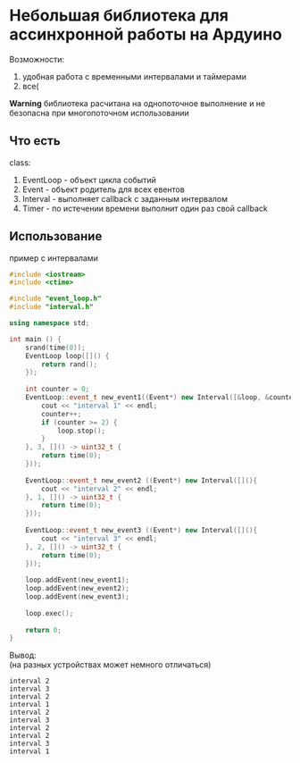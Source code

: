# Небольшая библиотека для ассинхронной работы на Ардуино 

Возможности:
1. удобная работа с временными интервалами и таймерами
2. все(

**Warning** библиотека расчитана на однопоточное выполнение и не безопасна при многопоточном использовании

## Что есть

class:
1. EventLoop - объект цикла событий
1. Event - объект родитель для всех евентов
1. Interval - выполняет callback с заданным интервалом 
1. Timer - по истечении времени выполнит один раз свой callback


## Использование

пример с интервалами

~~~c++
#include <iostream>
#include <ctime>

#include "event_loop.h"
#include "interval.h"

using namespace std;

int main () {
    srand(time(0));
    EventLoop loop([]() {
        return rand();
    });
    
    int counter = 0;
    EventLoop::event_t new_event1((Event*) new Interval([&loop, &counter](){
        cout << "interval 1" << endl;
        counter++;
        if (counter >= 2) {
            loop.stop();
        }
    }, 3, []() -> uint32_t {
        return time(0);
    }));
    
    EventLoop::event_t new_event2 ((Event*) new Interval([](){
        cout << "interval 2" << endl;
    }, 1, []() -> uint32_t {
        return time(0);
    }));
    
    EventLoop::event_t new_event3 ((Event*) new Interval([](){
        cout << "interval 3" << endl;
    }, 2, []() -> uint32_t {
        return time(0);
    }));
    
    loop.addEvent(new_event1);
    loop.addEvent(new_event2);
    loop.addEvent(new_event3);
    
    loop.exec();
    
    return 0;
}

~~~
Вывод: \
(на разных устройствах может немного отличаться)
~~~
interval 2
interval 3
interval 2
interval 1
interval 2
interval 3
interval 2
interval 2
interval 3
interval 1
~~~